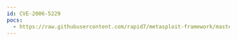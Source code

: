 ```yaml
---
id: CVE-2006-5229
pocs:
  - https://raw.githubusercontent.com/rapid7/metasploit-framework/master/modules/auxiliary/scanner/ssh/ssh_enumusers.rb
---
```

